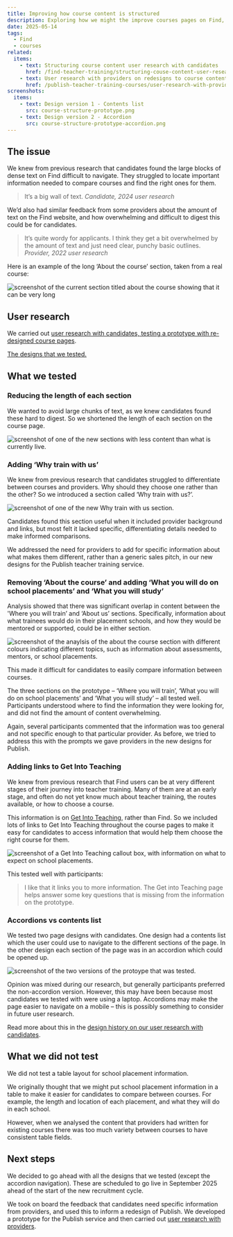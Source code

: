 ```yaml
---
title: Improving how course content is structured
description: Exploring how we might the improve courses pages on Find, to make it easier to compare course information.
date: 2025-05-14
tags:
  - Find
  - courses
related:
  items:
    - text: Structuring course content user research with candidates
      href: /find-teacher-training/structuring-couse-content-user-research-with-candidates/
    - text: User research with providers on redesigns to course content
      href: /publish-teacher-training-courses/user-research-with-provider-on-redesigns-to-course-content/
screenshots:
  items:
    - text: Design version 1 - Contents list
      src: course-structure-prototype.png
    - text: Design version 2 - Accordion
      src: course-structure-prototype-accordion.png
---
```


## The issue

We knew from previous research that candidates found the large blocks of dense text on Find difficult to navigate. They struggled to locate important information needed to compare courses and find the right ones for them.

> It’s a big wall of text.
*Candidate, 2024 user research*

We’d also had similar feedback from some providers about the amount of text on the Find website, and how overwhelming and difficult to digest this could be for candidates.

> It’s quite wordy for applicants. I think they get a bit overwhelmed by the amount of text and just need clear, punchy basic outlines.
*Provider, 2022 user research​*

Here is an example of the long ‘About the course’ section, taken from a real course:

![screenshot of the current section titled about the course showing that it can be very long](current-about-section.png)

## User research

We carried out [user research with candidates, testing a prototype with re-designed course pages](/find-teacher-training/structuring-couse-content-user-research-with-candidates/).

[The designs that we tested.](/find-teacher-training/structuring-course-content-design-with-candidates/#screenshots)

## What we tested

### Reducing the length of each section

We wanted to avoid large chunks of text, as we knew candidates found these hard to digest. So we shortened the length of each section on the course page.

![screenshot of one of the new sections with less content than what is currently live.](shorter-section.png)

### Adding ‘Why train with us’

We knew from previous research that candidates struggled to differentiate between courses and providers. Why should they choose one rather than the other? So we introduced a section called ‘Why train with us?’.

![screenshot of one of the new Why train with us section.](why-train-with-us.png)

Candidates found this section useful when it included provider background and links, but most felt it lacked specific, differentiating details needed to make informed comparisons.

We addressed the need for providers to add for specific information about what makes them different, rather than a generic sales pitch, in our new designs for the Publish teacher training service.

### Removing ‘About the course’ and adding ‘What you will do on school placements’ and ‘What you will study’

Analysis showed that there was significant overlap in content between the 'Where you will train’ and ‘About us’ sections. Specifically, information about what trainees would do in their placement schools, and how they would be mentored or supported, could be in either section.

![screenshot of the anaylsis of the about the course section with different colours indicating different topics, such as information about assessments, mentors, or school placements.](current-about-section-analysis.png "Example of the analysis on the About the course section above. School placements (in red), theoretical learning (in yellow), mentors (blue)")

This made it difficult for candidates to easily compare information between courses.

The three sections on the prototype – ‘Where you will train’, ‘What you will do on school placements’ and ‘What you will study’ – all tested well. Participants understood where to find the information they were looking for, and did not find the amount of content overwhelming.

Again, several participants commented that the information was too general and not specific enough to that particular provider. As before, we tried to address this with the prompts we gave providers in the new designs for Publish.

### Adding links to Get Into Teaching

We knew from previous research that Find users can be at very different stages of their journey into teacher training. Many of them are at an early stage, and often do not yet know much about teacher training, the routes available, or how to choose a course.

This information is on [Get Into Teaching](https://getintoteaching.education.gov.uk/), rather than Find. So we included lots of links to Get Into Teaching throughout the course pages to make it easy for candidates to access information that would help them choose the right course for them.

![screenshot of a Get Into Teaching callout box, with information on what to expect on school placements.](git-callout.png)

This tested well with participants:

> I like that it links you to more information. The Get into Teaching page helps answer some key questions that is missing from the information on the prototype.

### Accordions vs contents list

We tested two page designs with candidates. One design had a contents list which the user could use to navigate to the different sections of the page. In the other design each section of the page was in an accordion which could be opened up.

![screenshot of the two versions of the protoype that was tested.](a-b-testing.png)

Opinion was mixed during our research, but generally participants preferred the non-accordion version. However, this may have been because most candidates we tested with were using a laptop. Accordions may make the page easier to navigate on a mobile – this is possibly something to consider in future user research.

Read more about this in the [design history on our user research with candidates](/find-teacher-training/structuring-couse-content-user-research-with-candidates/).

## What we did not test

We did not test a table layout for school placement information.

We originally thought that we might put school placement information in a table to make it easier for candidates to compare between courses. For example, the length and location of each placement, and what they will do in each school.

However, when we analysed the content that providers had written for existing courses there was too much variety between courses to have consistent table fields.

## Next steps

We decided to go ahead with all the designs that we tested (except the accordion navigation). These are scheduled to go live in September 2025 ahead of the start of the new recruitment cycle.

We took on board the feedback that candidates need specific information from providers, and used this to inform a redesign of Publish. We developed a prototype for the Publish service and then carried out [user research with providers](/publish-teacher-training-courses/user-research-with-provider-on-redesigns-to-course-content/).
